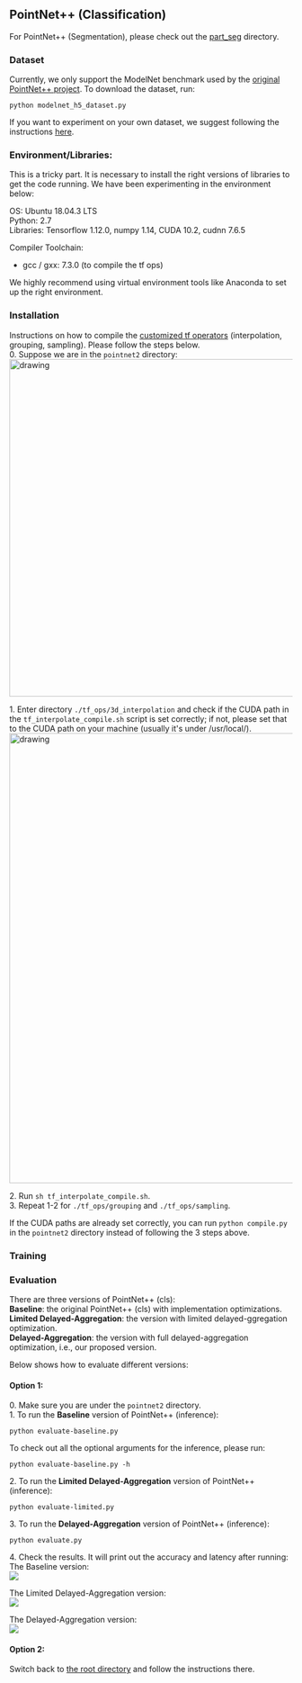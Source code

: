 ## PointNet++ (Classification)

For PointNet++ (Segmentation), please check out the [part_seg](https://github.com/horizon-research/Efficient-Deep-Learning-for-Point-Clouds/tree/master/Networks/pointnet2/part_seg) directory.


### Dataset
Currently, we only support the ModelNet benchmark used by the [original PointNet++ project](https://github.com/charlesq34/pointnet2). To download the dataset, run: 
```
python modelnet_h5_dataset.py
``` 
If you want to experiment on your own dataset, we suggest following the instructions [here](https://github.com/charlesq34/pointnet2#prepare-your-own-data).


### Environment/Libraries:
This is a tricky part. It is necessary to install the right versions of libraries to get the code running.
We have been experimenting in the environment below:

OS: Ubuntu 18.04.3 LTS <br>
Python: 2.7 <br>
Libraries: Tensorflow 1.12.0, numpy 1.14, CUDA 10.2, cudnn 7.6.5

Compiler Toolchain: 
- gcc / gxx: 7.3.0 (to compile the tf ops)

We highly recommend using virtual environment tools like Anaconda to set up the right environment. 


### Installation
Instructions on how to compile the [customized tf operators](https://github.com/charlesq34/pointnet2#compile-customized-tf-operators) (interpolation, grouping, sampling). Please follow the steps below.<br>
0\. Suppose we are in the ```pointnet2``` directory: <br>
<img src="https://user-images.githubusercontent.com/19209239/83693739-a7772d80-a5c4-11ea-8459-f0e6841f29e8.png" alt="drawing" width="600"/>

1\. Enter directory ```./tf_ops/3d_interpolation``` and check if the CUDA path in the ```tf_interpolate_compile.sh``` script is set correctly; if not, please set that to the CUDA path on your machine (usually it's under /usr/local/). <br>
<img src="https://user-images.githubusercontent.com/19209239/83694347-d8a42d80-a5c5-11ea-850c-261019637fa2.png" alt="drawing" width="800"/>

2\. Run ```sh tf_interpolate_compile.sh```.<br>
3\. Repeat 1-2 for ```./tf_ops/grouping``` and ```./tf_ops/sampling```. <br>

If the CUDA paths are already set correctly, you can run 
```python compile.py``` in the ```pointnet2``` directory instead of following the 3 steps above.


### Training


### Evaluation
There are three versions of PointNet++ (cls): <br>
**Baseline**: the original PointNet++ (cls) with implementation optimizations. <br>
**Limited Delayed-Aggregation**: the version with limited delayed-ggregation optimization. <br>
**Delayed-Aggregation**: the version with full delayed-aggregation optimization, i.e., our proposed version. 

Below shows how to evaluate different versions:

#### Option 1:

0\. Make sure you are under the ```pointnet2``` directory. <br>
1\. To run the **Baseline** version of PointNet++ (inference): <br>
```
python evaluate-baseline.py 
```

To check out all the optional arguments for the inference, please run: <br>
```
python evaluate-baseline.py -h
```

2\. To run the **Limited Delayed-Aggregation** version of PointNet++ (inference): <br>
```
python evaluate-limited.py
```

3\. To run the **Delayed-Aggregation** version of PointNet++ (inference): <br>
```
python evaluate.py 
```

4\. Check the results. It will print out the accuracy and latency after running: <br>
The Baseline version: <br>
<img src="https://user-images.githubusercontent.com/18485088/87615576-06aa8080-c6e1-11ea-9a57-ab195c70ecef.jpg">

The Limited Delayed-Aggregation version: <br>
<img src="https://user-images.githubusercontent.com/18485088/87615422-b3383280-c6e0-11ea-82a6-31be5e953cde.jpg">

The Delayed-Aggregation version: <br>
<img src="https://user-images.githubusercontent.com/18485088/87615646-2cd02080-c6e1-11ea-881f-238d5d17e52a.jpg">

#### Option 2:
Switch back to [the root directory](https://github.com/horizon-research/Efficient-Deep-Learning-for-Point-Clouds) and follow the instructions there.



